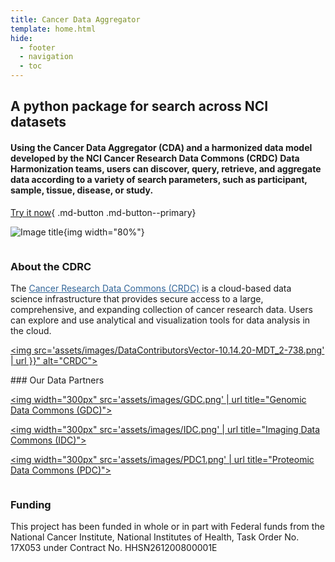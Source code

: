 ```yaml
---
title: Cancer Data Aggregator
template: home.html
hide:
  - footer
  - navigation
  - toc
---
```


<style>
  .md-typeset h1,
  .md-content__button {
    display: none;
  }
</style>

<div class="flex-container" markdown>

<div class="introtext" markdown>

## A python package for search across NCI datasets

#### Using the Cancer Data Aggregator (CDA) and a harmonized data model developed by the NCI Cancer Research Data Commons (CRDC) Data Harmonization teams, users can discover, query, retrieve, and aggregate data according to a variety of search parameters, such as participant, sample, tissue, disease, or study.

[Try it now](https://mybinder.org/v2/gh/CancerDataAggregator/readthedocs/HEAD?labpath=docs%2FExamples%2FWelcome.ipynb){ .md-button .md-button--primary}

</div>

<div class="introimage" markdown>

![Image title](assets/images/cda_graphic.png){img width="80%"}

</div>
</div>

<div class="flex-trio" markdown>
<div class="column" markdown>

### About the CDRC

The <a href="http://datacommons.cancer.gov/" target="_blank" rel="noopener" style="color:#336699;">Cancer Research Data Commons (CRDC)</a> is a cloud-based data science infrastructure that provides secure access to a large, comprehensive, and expanding collection of cancer research data. Users can explore and use analytical and visualization tools for data analysis in the cloud.</br>

<a href="https://datacommons.cancer.gov/" target="_blank"><img src='assets/images/DataContributorsVector-10.14.20-MDT_2-738.png' | url }}" alt="CRDC"></a>

</div>

<div class="column" markdown>
### Our Data Partners


<a href="https://gdc.cancer.gov/" target="_blank"> <img width="300px" src='assets/images/GDC.png' | url  title="Genomic Data Commons (GDC)"></a>

<a href="https://datacommons.cancer.gov/repository/imaging-data-commons" target="_blank"> <img width="300px" src='assets/images/IDC.png' | url  title="Imaging Data Commons (IDC)"> </a>

<a href="https://proteomic.datacommons.cancer.gov/pdc/" target="_blank" ><img width="300px" src='assets/images/PDC1.png' | url  title="Proteomic Data Commons (PDC)"> </a>

</div>

<div class="column" markdown>


### Funding

This project has been funded in whole or in part with Federal funds from the National Cancer Institute, National Institutes of Health, Task Order No. 17X053 under Contract No. HHSN261200800001E

</div>
</div>
